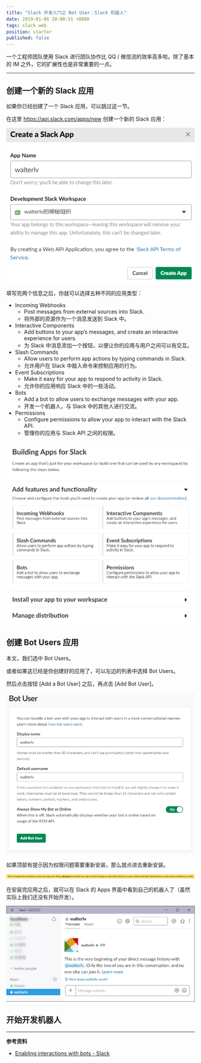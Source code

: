```yaml
---
title: "Slack 开发入门之 Bot User：Slack 机器人"
date: 2019-01-06 20:00:51 +0800
tags: slack web
position: starter
published: false
---
```


一个工程师团队使用 Slack 进行团队协作比 QQ / 微信流的效率高多啦。除了基本的 IM 之外，它的扩展性也是非常重要的一点。

---

<div id="toc"></div>

## 创建一个新的 Slack 应用

如果你已经创建了一个 Slack 应用，可以跳过这一节。

在这里 <https://api.slack.com/apps/new> 创建一个新的 Slack 应用：

![填写新应用信息](/static/posts/2019-01-06-14-14-32.png)

填写完两个信息之后，你就可以选择五种不同的应用类型：

- Incoming Webhooks
    - Post messages from external sources into Slack.
    - 将外部的资源作为一个消息发送到 Slack 中。
- Interactive Components
    - Add buttons to your app’s messages, and create an interactive experience for users.
    - 为 Slack 中消息添加一个按钮，以便让你的应用与用户之间可以有交互。
- Slash Commands
    - Allow users to perform app actions by typing commands in Slack.
    - 允许用户在 Slack 中敲入命令来控制应用的行为。
- Event Subscriptions
    - Make it easy for your app to respond to activity in Slack.
    - 允许你的应用响应 Slack 中的一些活动。
- Bots
    - Add a bot to allow users to exchange messages with your app.
    - 开发一个机器人，与 Slack 中的其他人进行交流。
- Permissions
    - Configure permissions to allow your app to interact with the Slack API.
    - 管理你的应用与 Slack API 之间的权限。

![五种不同的应用类型](/static/posts/2019-01-06-14-16-48.png)

## 创建 Bot Users 应用

本文，我们选中 Bot Users。

或者如果这已经是你创建好的应用了，可以左边的列表中选择 Bot Users。

然后点击按钮 [Add a Bot User] 之后，再点击 [Add Bot User]。

![添加新 Bot User](/static/posts/2019-01-06-15-27-20.png)

如果顶部有提示因为权限问题需要重新安装，那么就点进去重新安装。

![提示重新安装](/static/posts/2019-01-06-15-28-41.png)

在安装完应用之后，就可以在 Slack 的 Apps 界面中看到自己的机器人了（虽然实际上我们还没有开始开发）。

![看到机器人](/static/posts/2019-01-06-16-52-17.png)

## 开始开发机器人

---

**参考资料**

- [Enabling interactions with bots - Slack](https://api.slack.com/bot-users)
